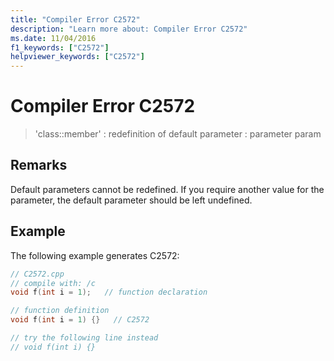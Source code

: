 ```yaml
---
title: "Compiler Error C2572"
description: "Learn more about: Compiler Error C2572"
ms.date: 11/04/2016
f1_keywords: ["C2572"]
helpviewer_keywords: ["C2572"]
---
```

# Compiler Error C2572

> 'class::member' : redefinition of default parameter : parameter param

## Remarks

Default parameters cannot be redefined. If you require another value for the parameter, the default parameter should be left undefined.

## Example

The following example generates C2572:

```cpp
// C2572.cpp
// compile with: /c
void f(int i = 1);   // function declaration

// function definition
void f(int i = 1) {}   // C2572

// try the following line instead
// void f(int i) {}
```
